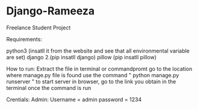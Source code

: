 # Django-Rameeza
Freelance Student Project

Requirements:

python3 (insatll it from the website and see that all environmental variable are set)
django 2.(pip insatll django)
pillow (pip insatll pillow)

How to run:
Extract the file
in terminal or commandpromt go to the location where manage.py file is found
use the command " python manage.py runserver " to start server
in browser, go to the link you obtain in the terminal once the command is run

Crentials:
Admin:
Username = admin
password = 1234
